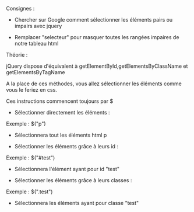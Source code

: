 Consignes :

- Chercher sur Google comment sélectionner les éléments pairs ou impairs avec jquery

- Remplacer "selecteur" pour masquer toutes les rangées impaires de notre tableau html

 




Théorie :

jQuery dispose d'équivalent à getElementById,getElementsByClassName 
et getElementsByTagName

A la place de ces méthodes, vous allez sélectionner les éléments 
comme vous le feriez en css.

Ces instructions commencent toujours par $


- Sélectionner directement les éléments :

Exemple : $("p")

- Sélectionnera tout les éléments html p


- Sélectionner les éléments grâce à leurs id :

Exemple : $("#test")

- Sélectionnera l'élément ayant pour id "test"


- Sélectionner les éléments grâce à leurs classes :

Exemple : $(".test")

- Sélectionnera les éléments ayant pour classe "test"






